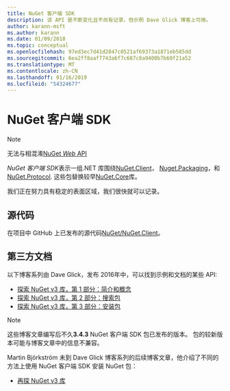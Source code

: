 ```yaml
---
title: NuGet 客户端 SDK
description: 该 API 是不断变化且不尚有记录，但示例 Dave Glick 博客上可用。
author: karann-msft
ms.author: karann
ms.date: 01/09/2018
ms.topic: conceptual
ms.openlocfilehash: 97ed3ec7d41d2847c0521af69373a1871eb585dd
ms.sourcegitcommit: 6ea2ff8aaf7743a6f7c687c8a9400b7b60f21a52
ms.translationtype: MT
ms.contentlocale: zh-CN
ms.lasthandoff: 01/16/2019
ms.locfileid: "54324677"
---
```

# <a name="nuget-client-sdk"></a>NuGet 客户端 SDK

> [!Note]
> 无法与相混淆[NuGet *Web* API](https://docs.microsoft.com/en-us/nuget/api/overview)

*NuGet 客户端 SDK*表示一组.NET 库围绕[NuGet.Client](https://www.nuget.org/packages/NuGet.Client)， [Nuget.Packaging](https://www.nuget.org/packages/NuGet.Packaging)，和[NuGet.Protocol](https://www.nuget.org/packages/NuGet.Protocol). 这些包替换较早[NuGet.Core](https://www.nuget.org/packages/NuGet.Core/)库。

我们正在努力具有稳定的表面区域，我们很快就可以记录。

## <a name="source-code"></a>源代码

在项目中 GitHub 上已发布的源代码[NuGet/NuGet.Client](https://github.com/NuGet/NuGet.Client)。

## <a name="third-party-documentation"></a>第三方文档

以下博客系列由 Dave Glick，发布 2016年中，可以找到示例和文档的某些 API:

- [探索 NuGet v3 库，第 1 部分：简介和概念](http://daveaglick.com/posts/exploring-the-nuget-v3-libraries-part-1)
- [探索 NuGet v3 库，第 2 部分：搜索包](http://daveaglick.com/posts/exploring-the-nuget-v3-libraries-part-2)
- [探索 NuGet v3 库，第 3 部分：安装包](http://daveaglick.com/posts/exploring-the-nuget-v3-libraries-part-3)

> [!Note]
> 这些博客文章编写后不久**3.4.3** NuGet 客户端 SDK 包已发布的版本。
> 包的较新版本可能与博客文章中的信息不兼容。

Martin Björkström 未到 Dave Glick 博客系列的后续博客文章，他介绍了不同的方法上使用 NuGet 客户端 SDK 安装 NuGet 包：

- [再探 NuGet v3 库](https://martinbjorkstrom.com/posts/2018-09-19-revisiting-nuget-client-libraries)
